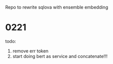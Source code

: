 Repo to rewrite sqlova with ensemble embedding

# 0221
todo: 
1. remove err token
2. start doing bert as service and concatenate!!!

